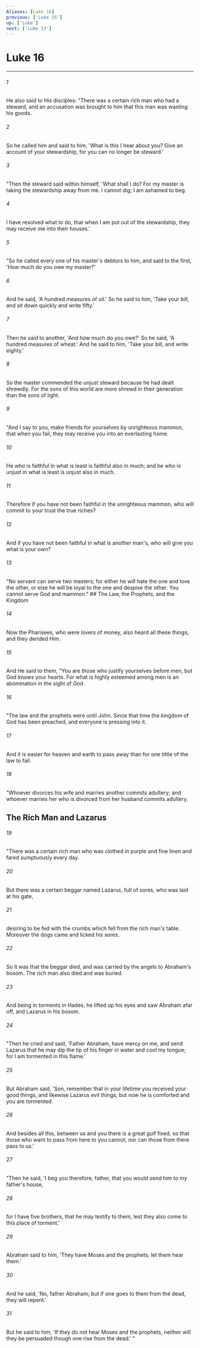 ```yaml
---
Aliases: [Luke 16]
previous: ['Luke 15']
up: ['Luke']
next: ['Luke 17']
---
```

# Luke 16

***


###### 1 
He also said to His disciples: "There was a certain rich man who had a steward, and an accusation was brought to him that this man was wasting his goods. 

###### 2 
So he called him and said to him, 'What is this I hear about you? Give an account of your stewardship, for you can no longer be steward.' 

###### 3 
"Then the steward said within himself, 'What shall I do? For my master is taking the stewardship away from me. I cannot dig; I am ashamed to beg. 

###### 4 
I have resolved what to do, that when I am put out of the stewardship, they may receive me into their houses.' 

###### 5 
"So he called every one of his master's debtors to him, and said to the first, 'How much do you owe my master?' 

###### 6 
And he said, 'A hundred measures of oil.' So he said to him, 'Take your bill, and sit down quickly and write fifty.' 

###### 7 
Then he said to another, 'And how much do you owe?' So he said, 'A hundred measures of wheat.' And he said to him, 'Take your bill, and write eighty.' 

###### 8 
So the master commended the unjust steward because he had dealt shrewdly. For the sons of this world are more shrewd in their generation than the sons of light. 

###### 9 
"And I say to you, make friends for yourselves by unrighteous mammon, that when you fail, they may receive you into an everlasting home. 

###### 10 
He who is faithful in what is least is faithful also in much; and he who is unjust in what is least is unjust also in much. 

###### 11 
Therefore if you have not been faithful in the unrighteous mammon, who will commit to your trust the true riches? 

###### 12 
And if you have not been faithful in what is another man's, who will give you what is your own? 

###### 13 
"No servant can serve two masters; for either he will hate the one and love the other, or else he will be loyal to the one and despise the other. You cannot serve God and mammon." ## The Law, the Prophets, and the Kingdom 

###### 14 
Now the Pharisees, who were lovers of money, also heard all these things, and they derided Him. 

###### 15 
And He said to them, "You are those who justify yourselves before men, but God knows your hearts. For what is highly esteemed among men is an abomination in the sight of God. 

###### 16 
"The law and the prophets were until John. Since that time the kingdom of God has been preached, and everyone is pressing into it. 

###### 17 
And it is easier for heaven and earth to pass away than for one tittle of the law to fail. 

###### 18 
"Whoever divorces his wife and marries another commits adultery; and whoever marries her who is divorced from her husband commits adultery.

## The Rich Man and Lazarus 

###### 19 
"There was a certain rich man who was clothed in purple and fine linen and fared sumptuously every day. 

###### 20 
But there was a certain beggar named Lazarus, full of sores, who was laid at his gate, 

###### 21 
desiring to be fed with the crumbs which fell from the rich man's table. Moreover the dogs came and licked his sores. 

###### 22 
So it was that the beggar died, and was carried by the angels to Abraham's bosom. The rich man also died and was buried. 

###### 23 
And being in torments in Hades, he lifted up his eyes and saw Abraham afar off, and Lazarus in his bosom. 

###### 24 
"Then he cried and said, 'Father Abraham, have mercy on me, and send Lazarus that he may dip the tip of his finger in water and cool my tongue; for I am tormented in this flame.' 

###### 25 
But Abraham said, 'Son, remember that in your lifetime you received your good things, and likewise Lazarus evil things; but now he is comforted and you are tormented. 

###### 26 
And besides all this, between us and you there is a great gulf fixed, so that those who want to pass from here to you cannot, nor can those from there pass to us.' 

###### 27 
"Then he said, 'I beg you therefore, father, that you would send him to my father's house, 

###### 28 
for I have five brothers, that he may testify to them, lest they also come to this place of torment.' 

###### 29 
Abraham said to him, 'They have Moses and the prophets; let them hear them.' 

###### 30 
And he said, 'No, father Abraham; but if one goes to them from the dead, they will repent.' 

###### 31 
But he said to him, 'If they do not hear Moses and the prophets, neither will they be persuaded though one rise from the dead.' "
